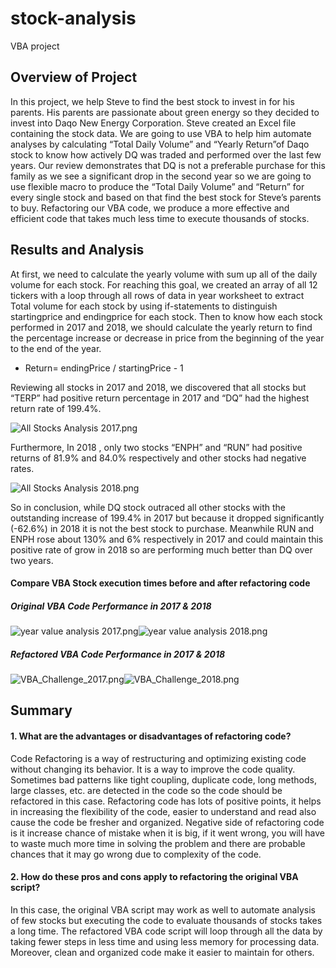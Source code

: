 # stock-analysis
VBA project
## Overview of Project

In this project, we help Steve to find the best stock to invest in for his parents. His parents are passionate about green energy so they decided to invest into Daqo New Energy Corporation. Steve created an Excel file containing the stock data. We are going to use VBA to help him automate analyses by calculating “Total Daily Volume” and “Yearly Return”of Daqo stock to know how actively DQ was traded and performed over the last few years. 
Our review demonstrates that DQ is not a preferable purchase for this family as we see a significant drop in the second year so we are going to use flexible macro to produce the “Total Daily Volume” and “Return” for every single stock and based on that find the best stock for Steve’s parents to buy.  Refactoring our VBA code, we produce a more effective and efficient code that takes much less time to execute thousands of stocks.


## Results and Analysis

At first, we need to calculate the yearly volume with sum up all of the daily volume for each stock. For reaching this goal, we created an array of all 12 tickers with a loop through all rows of data in year worksheet to extract Total volume for each stock by using if-statements to distinguish startingprice and endingprice for each stock. 
Then to know how each stock performed in 2017 and 2018, we should calculate the yearly return to find the percentage increase or decrease in price from the beginning of the year to the end of the year.
   - Return= endingPrice / startingPrice - 1

Reviewing all stocks in 2017 and 2018, we discovered that all stocks but “TERP” had positive return percentage in 2017 and “DQ” had the highest return rate of 199.4%. 

![All Stocks Analysis 2017.png](https://github.com/tjavaheripour/stock-analysis/blob/main/Resources/All%20Stocks%20Analysis%202017.PNG)


Furthermore, In 2018 , only two stocks “ENPH” and “RUN” had positive returns of 81.9% and 84.0% respectively and other stocks had negative rates.

![All Stocks Analysis 2018.png](https://github.com/tjavaheripour/stock-analysis/blob/main/Resources/All%20Stocks%20Analysis%202018.PNG)

So in conclusion, while DQ stock outraced all other stocks with the outstanding increase of 199.4% in 2017 but because it dropped significantly (-62.6%) in 2018 it is not the best stock to purchase.  Meanwhile RUN and ENPH rose about 130% and 6% respectively in 2017 and could maintain this positive rate of grow in 2018 so are performing much better than DQ over two years.


#### Compare VBA Stock execution times before and after refactoring code

##### Original VBA Code Performance in 2017 & 2018

![year value analysis 2017.png](https://github.com/tjavaheripour/stock-analysis/blob/main/Resources/year%20value%20analysis%202017.png)![year value analysis 2018.png](https://github.com/tjavaheripour/stock-analysis/blob/main/Resources/year%20value%20analysis%202018.png)

##### Refactored VBA Code Performance in 2017 & 2018

![VBA_Challenge_2017.png](https://github.com/tjavaheripour/stock-analysis/blob/main/Resources/VBA_Challenge_2017.png)![VBA_Challenge_2018.png](https://github.com/tjavaheripour/stock-analysis/blob/main/Resources/VBA_Challenge_2018.png)

## Summary



#### 1. What are the advantages or disadvantages of refactoring code?
Code Refactoring is a way of restructuring and optimizing existing code without changing its behavior. It is a way to improve the code quality. Sometimes bad patterns like tight coupling, duplicate code, long methods, large classes, etc. are detected in the code so the code should be refactored in this case.
Refactoring code has lots of positive points, it helps in increasing the flexibility of the code, easier to understand and read also cause the code be fresher and organized.
Negative side of refactoring code is it increase chance of mistake when it is big, if it went wrong, you will have to waste much more time in solving the problem and there are probable chances that it may go wrong due to complexity of the code.


#### 2. How do these pros and cons apply to refactoring the original VBA script?
In this case, the original VBA script may work as well to automate analysis of few stocks but executing the code to evaluate thousands of stocks takes a long time. The refactored VBA code script will loop through all the data by taking fewer steps in less time and using less memory for processing data. Moreover, clean and organized code make it easier to maintain for others.
